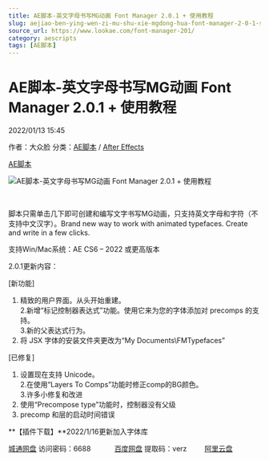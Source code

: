 ```yaml
---
title: AE脚本-英文字母书写MG动画 Font Manager 2.0.1 + 使用教程
slug: aejiao-ben-ying-wen-zi-mu-shu-xie-mgdong-hua-font-manager-2-0-1-shi-yong-jiao-cheng
source_url: https://www.lookae.com/font-manager-201/
category: aescripts
tags: [AE脚本]
---
```

# AE脚本-英文字母书写MG动画 Font Manager 2.0.1 + 使用教程

2022/01/13 15:45

作者：大众脸
分类：[AE脚本](https://www.lookae.com/after-effects/aescripts/) / [After Effects](https://www.lookae.com/after-effects/)

[AE脚本](https://www.lookae.com/tag/ae%e8%84%9a%e6%9c%ac/)

![AE脚本-英文字母书写MG动画 Font Manager 2.0.1 + 使用教程](https://www.lookae.com/wp-content/uploads/2022/01/Font-Manager.jpg "AE脚本-英文字母书写MG动画 Font Manager 2.0.1 + 使用教程-LookAE.com")

[﻿﻿﻿](https://cloud.video.taobao.com//play/u/705956171/p/1/e/6/t/1/345271726101.mp4)

脚本只需单击几下即可创建和编写文字书写MG动画，只支持英文字母和字符（不支持中文汉字）。Brand new way to work with animated typefaces. Create and write in a few clicks.

支持Win/Mac系统：AE CS6 – 2022 或更高版本

2.0.1更新内容：

[新功能]  
1. 精致的用户界面。从头开始重建。  
2.新增“标记控制器表达式”功能。使用它来为您的字体添加对 precomps 的支持。  
3.新的父表达式行为。  
4. 将 JSX 字体的安装文件夹更改为“My Documents\FMTypefaces”

[已修复]  
1. 设置现在支持 Unicode。  
2.在使用“Layers To Comps”功能时修正comp的BG颜色。  
3.许多小修复和改进  
4. 使用“Precompose type”功能时，控制器没有父级  
5. precomp 和层的启动时间错误

**【插件下载】**2022/1/16更新加入字体库

[城通网盘](https://url70.ctfile.com/f/2827370-537319463-435fe0) 访问密码：6688            [百度网盘](https://pan.baidu.com/s/1XxDkY_10aEDXWm8m-NiB7A?pwd=verz) 提取码：verz         [阿里云盘](https://www.aliyundrive.com/s/wTvfeiw7ZPz)
